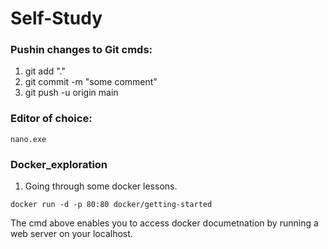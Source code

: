 # Self-Study

### Pushin changes to Git cmds:


1. git add "."
2. git commit -m "some comment"
3. git push -u origin main

### Editor of choice:

```nano.exe```

### Docker_exploration
1. Going through some docker lessons. 

```docker run -d -p 80:80 docker/getting-started```

The cmd above enables you to access docker documetnation by running a web server on your localhost.


